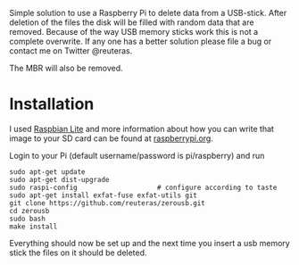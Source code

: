Simple solution to use a Raspberry Pi to delete data from a USB-stick. After deletion of the files the disk will be filled with random data that are removed. Because of the way USB memory sticks work this is not a complete overwrite. If any one has a better solution please file a bug or contact me on Twitter @reuteras.

The MBR will also be removed.

Installation
============

I used [Raspbian Lite](https://www.raspberrypi.org/documentation/installation/installing-images/README.md) and more information about how you can write that image to your SD card can be found at [raspberrypi.org](https://www.raspberrypi.org/documentation/installation/installing-images/README.md).

Login to your Pi (default username/password is pi/raspberry) and run

    sudo apt-get update
    sudo apt-get dist-upgrade
    sudo raspi-config                    # configure according to taste
    sudo apt-get install exfat-fuse exfat-utils git
    git clone https://github.com/reuteras/zerousb.git
    cd zerousb
    sudo bash
    make install

Everything should now be set up and the next time you insert a usb memory stick the files on it should be deleted.

